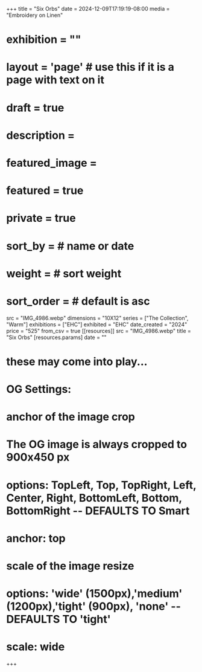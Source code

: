 +++
title = "Six Orbs"
date = 2024-12-09T17:19:19-08:00
media = "Embroidery on Linen"
# exhibition = ""
# layout = 'page' # use this if it is a page with text on it
# draft = true
# description = 
# featured_image = 
# featured = true
# private = true
# sort_by = # name or date
# weight = # sort weight
# sort_order = # default is asc
src = "IMG_4986.webp"
dimensions = "10X12"
  series = ["The Collection", "Warm"]
    exhibitions = ["EHC"]
  exhibited = "EHC"
date_created = "2024"
price = "525"
from_csv = true
[[resources]]
  src = "IMG_4986.webp"
  title = "Six Orbs"
  [resources.params]
  date = ""

# these may come into play...
# OG Settings:
# anchor of the image crop 
#   The OG image is always cropped to 900x450 px
#   options: TopLeft, Top, TopRight, Left, Center, Right, BottomLeft, Bottom, BottomRight -- DEFAULTS TO Smart
# anchor: top
# scale of the image resize 
#   options: 'wide' (1500px),'medium' (1200px),'tight' (900px), 'none' -- DEFAULTS TO 'tight'
# scale: wide 
+++